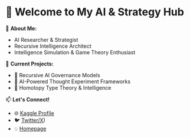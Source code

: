 # 👋 Welcome to My AI & Strategy Hub

🚀 **About Me:**  
- AI Researcher & Strategist  
- Recursive Intelligence Architect  
- Intelligence Simulation & Game Theory Enthusiast  

🔹 **Current Projects:**  
- 🧠 Recursive AI Governance Models  
- 🤖 AI-Powered Thought Experiment Frameworks  
- 🔬 Homotopy Type Theory & Intelligence  

📫 **Let's Connect!**  
- 🌐 [Kaggle Profile](https://www.kaggle.com/wizzardx)  
- 🐦 [Twitter/X](https://x.com/wizzardx4))  
- 💡 [Homepage](https://davidpurdy.ar-ciel.org/)  
